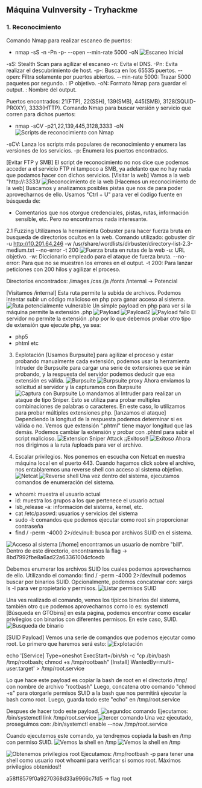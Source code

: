 ## Máquina Vulnversity - Tryhackme

### 1. Reconocimiento
Comando Nmap para realizar escaneo de puertos:
- nmap -sS -n -Pn -p- --open --min-rate 5000 <ip-address> -oN <filename>
![Escaneo Inicial](./screenshots/recon.png)

-sS: Stealth Scan para agilizar el escaneo
-n: Evita el DNS.
-Pn: Evita realizar el descubrimiento de host.
-p-: Busca en los 65535 puertos.
--open: Filtra solamente por puertos abiertos.
--min-rate 5000: Trazar 5000 paquetes por segundo.
<ip-address>: IP objetivo.
-oN: Formato Nmap para guardar el output.
<filename>: Nombre del output.

Puertos encontrados: 21(FTP), 22(SSH), 139(SMB), 445(SMB), 3128(SQUID-PROXY), 3333(HTTP).
Comando Nmap para buscar versión y servicio que corren para dichos puertos:
- nmap -sCV -p21,22,139,445,3128,3333 <ip-adress> -oN <filename>
![Scripts de reconocimiento con Nmap](./screenshots/recon2.png)

-sCV: Lanza los scripts más populares de reconocimiento y enumera las versiones de los servicios.
-p<ports>: Enumera los puertos encontrados.

[Evitar FTP y SMB] El script de reconocimiento no nos dice que podemos acceder a el servicio FTP ni tampoco a SMB, ya adelanto que no hay nada que podamos hacer con dichos servicios.
[Visitar la web] Vamos a la web "http://<ip-address>:3333/
![Reconocimiento de la web](./screenshots/recon3.png)
[Hacemos un reconocimiento de la web] Buscamos y analizamos posibles pistas que nos de para poder aprovecharnos de ello.
Usamos "Ctrl + U" para ver el ćodigo fuente en búsqueda de:
- Comentarios que nos otorgue credenciales, pistas, rutas, información sensible, etc.
Pero no encontramos nada interesante.

2.1 Fuzzing
Utilizamos la herramienta Gobuster para hacer fuerza bruta en busqueda de directorios ocultos en la web.
Comando utilizado:
gobuster dir -u http://10.201.64.246 -w /usr/share/wordlists/dirbuster/directory-list-2.3-medium.txt --no-error -t 200
![Fuerza bruta en rutas de la web](./screenshots/recon4.png)
-u: URL objetivo.
-w: Diccionario empleado para el ataque de fuerza bruta.
--no-error: Para que no se muestren los errores en el output.
-t 200: Para lanzar peticiones con 200 hilos y agilizar el proceso.

Directorios encontrados:
/images
/css
/js
/fonts
/internal -> Potencial

[Visitamos /internal] Esta ruta permite la subida de archivos. Podemos intentar subir un código malicioso en php para ganar acceso al sistema.
![Ruta potencialmente vulnerable](./screenshots/recon5.png)
Un simple payload en php para ver si la máquina permite la extensión .php
![Payload](./screenshots/exploit1.png)
![Payload2](./screenshots/exploit2.png)
![Payload fallo](./screenshots/exploit3.png)
El servidor no permite la extensión .php por lo que debemos probar otro tipo de extensión que ejecute php, ya sea:
- php5
- phtml
etc

3. Explotación
[Usamos Burpsuite] para agilizar el proceso y estar probando manualmente cada extensión, podemos usar la herramienta Intruder de Burpsuite para cargar una serie de extensiones que se irán probando, y la respuesta del servidor podemos deducir que esa extensión es válida.
![Burpsuite](./screenshots/exploit4.png)
![Burpsuite proxy](./screenshots/exploit5.png)
Ahora enviamos la solicitud al servidor y la capturamos con Burpsuite
![Captura con Burpsuite](./screenshots/exploit6.png)
Lo mandamos al Intruder para realizar un ataque de tipo Sniper. Esto se utiliza para probar multiples combinaciones de palabras o caracteres.
En este caso, lo utilizamos para probar múltiples extensiones php.
[lanzamos el ataque]
Dependiendo la longitud de la respuesta podemos determinar si es válida o no. Vemos que extensión ".phtml" tiene mayor longitud que las demás.
Podemos cambiar la extensión y probar con .phtml para subir el script malicioso.
![Extension Sniper Attack](./screenshots/exploit8.png)
¡¡Exitoso!!
![Exitoso](./screenshots/exploit9.png)
Ahora nos dirigimos a la ruta /uploads para ver el archivo.


5. Escalar privilegios.
Nos ponemos en escucha con Netcat en nuestra máquina local en el puerto 443. Cuando hagamos click sobre el archivo, nos entablaremos una reverse shell con acceso al sistema objetivo.
![Netcat](./screenshots/exploit10.png)
![Reverse shell](./screenshots/exploit11.png)
Una vez dentro del sistema, ejecutamos comandos de enumeración del sistema.
- whoami: muestra el usuario actual
- id: muestra los grupos a los que pertenece el usuario actual
- lsb_release -a: información del sistema, kernel, etc.
- cat /etc/passwd: usuarios y servicios del sistema
- sudo -l: comandos que podemos ejecutar como root sin proporcionar contraseña
- find / -perm -4000 2>/dev/null: busca por archivos SUID en el sistema.

![Acceso al sistema](./screenshots/privesc1.png)
[/home] encontramos un usuario de nombre "bill". Dentro de este directorio, encontramos la flag -> 8bd7992fbe8a6ad22a63361004cfcedb

Debemos enumerar los archivos SUID los cuales podemos aprovecharnos de ello.
Utilizando el comando: find / -perm -4000 2>/dev/null
podemos buscar por binarios SUID.
Opcionalmente, podemos concatenar con: xargs ls -l
para ver propietario y permisos.
![Listar permisos SUID](./screenshots/privesc2.png)

Una ves realizado el comando, vemos los típicos binarios del sistema, también otro que podemos aprovecharnos como lo es:
systemctl
[Búsqueda en GTObins] en esta página, podemos encontrar como escalar privilegios con binarios con diferentes permisos. En este caso, SUID.
![Busqueda de binario](./screenshots/privesc3.png)


[SUID Payload] Vemos una serie de comandos que podemos ejecutar como root.
Lo primero que haremos será esto:
![Explotación](./screenshots/privesc4.png)

echo '[Service]
Type=oneshot
ExecStart=/bin/sh -c "cp /bin/bash /tmp/rootbash; chmod +s /tmp/rootbash"
[Install]
WantedBy=multi-user.target' > /tmp/root.service

Lo que hace este payload es copiar la bash de root en el directorio /tmp/ con nombre de archivo "rootbash"
Luego, concatena otro comando "chmod +s" para otorgarle permisos SUID a la bash que nos permitirá ejecutar la bash como root.
Luego, guarda todo este "echo" en /tmp/root.service

Despues de hacer todo este payload.
![segundoc comando](./screenshots/privesc5.png)
Ejecutamos: /bin/systemctl link /tmp/root.service
![tercer comando](./screenshots/privesc6.png)
Una vez ejecutado, proseguimos con: /bin/systemctl enable --now /tmp/root.service

Cuando ejecutemos este comando, ya tendremos copiada la bash en /tmp con permiso SUID.
![Vemos la shell en /tmp](./screenshots/privesc7.png)
![Vemos la shell en /tmp](./screenshots/privesc8.png)

![Obtenemos privilegios root](./screenshots/privesc9.png)
Ejecutamos: /tmp/rootbash -p
para tener una shell como usuario root
whoami para verificar si somos root.
Máximos privilegios obtenidos!!

a58ff8579f0a9270368d33a9966c7fd5 -> flag root
